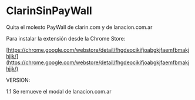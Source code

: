 # ClarinSinPayWall
Quita el molesto PayWall de clarin.com y de lanacion.com.ar

Para instalar la extensión desde la Chrome Store:

[https://chrome.google.com/webstore/detail/fhgdeocikifjoabgkjfaemfbmakjhjjk/](https://chrome.google.com/webstore/detail/fhgdeocikifjoabgkjfaemfbmakjhjjk/)

VERSION:

1.1 Se remueve el modal de lanacion.com.ar


